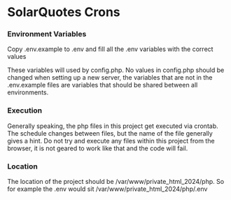 # SolarQuotes Crons

### Environment Variables

Copy .env.example to .env and fill all the .env variables with the correct values

These variables will used by config.php. No values in config.php should be changed when setting up a new server, the variables that are not in the .env.example files are variables that should be shared between all environments.


### Execution

Generally speaking, the php files in this project get executed via crontab.  The schedule changes between files, but the name of the file generally gives a hint.  Do not try and execute any files within this project from the browser, it is not geared to work like that and the code will fail.

### Location

The location of the project should be /var/www/private_html_2024/php.  So for example the .env would sit /var/www/private_html_2024/php/.env